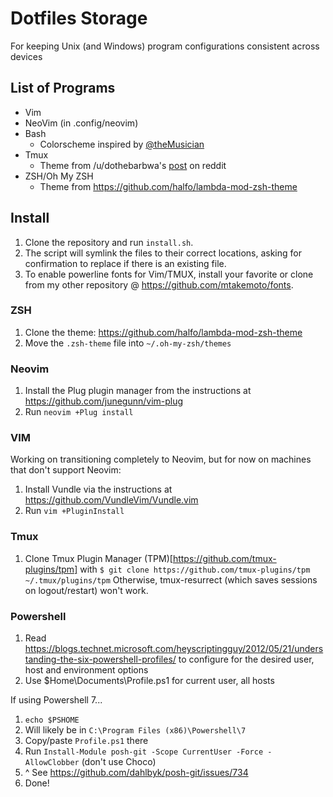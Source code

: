 Dotfiles Storage
====================
For keeping Unix (and Windows) program configurations consistent across devices

## List of Programs
* Vim
* NeoVim (in .config/neovim)
* Bash
  * Colorscheme inspired by [@theMusician](https://github.com/theMusician)
* Tmux
  * Theme from /u/dothebarbwa's [post](https://www.reddit.com/r/unixporn/comments/3cn5gi/tmux_is_my_wm_on_os_x/) on reddit
* ZSH/Oh My ZSH
  * Theme from https://github.com/halfo/lambda-mod-zsh-theme

## Install
1. Clone the repository and run ```install.sh```.
2. The script will symlink the files to their correct locations, asking for confirmation to replace if there is an existing file.
3. To enable powerline fonts for Vim/TMUX, install your favorite or clone from my other repository @ https://github.com/mtakemoto/fonts.

### ZSH
1. Clone the theme: https://github.com/halfo/lambda-mod-zsh-theme
2. Move the ```.zsh-theme``` file into ```~/.oh-my-zsh/themes```

### Neovim
1. Install the Plug plugin manager from the instructions at https://github.com/junegunn/vim-plug
2. Run ```neovim +Plug install```

### VIM
Working on transitioning completely to Neovim, but for now on machines that don't support Neovim:
1. Install Vundle via the instructions at https://github.com/VundleVim/Vundle.vim
2. Run ```vim +PluginInstall```

### Tmux
1. Clone Tmux Plugin Manager (TPM)[https://github.com/tmux-plugins/tpm] with
```$ git clone https://github.com/tmux-plugins/tpm ~/.tmux/plugins/tpm```
Otherwise, tmux-resurrect (which saves sessions on logout/restart) won't work.

### Powershell
1. Read https://blogs.technet.microsoft.com/heyscriptingguy/2012/05/21/understanding-the-six-powershell-profiles/ to configure for the desired user, host and environment options
2. Use $Home\Documents\Profile.ps1 for current user, all hosts

If using Powershell 7...
1. `echo $PSHOME`
1. Will likely be in `C:\Program Files (x86)\Powershell\7`
1. Copy/paste `Profile.ps1` there
1. Run `Install-Module posh-git -Scope CurrentUser -Force -AllowClobber` (don't use Choco)
1. ^ See https://github.com/dahlbyk/posh-git/issues/734
1. Done!
